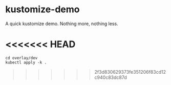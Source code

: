 # kustomize-demo

A quick kustomize demo.  Nothing more, nothing less.

<<<<<<< HEAD
=======
```
cd overlay/dev
kubectl apply -k .
```
>>>>>>> 2f3d830629373fe351206f83cd12c940c83dc87d
